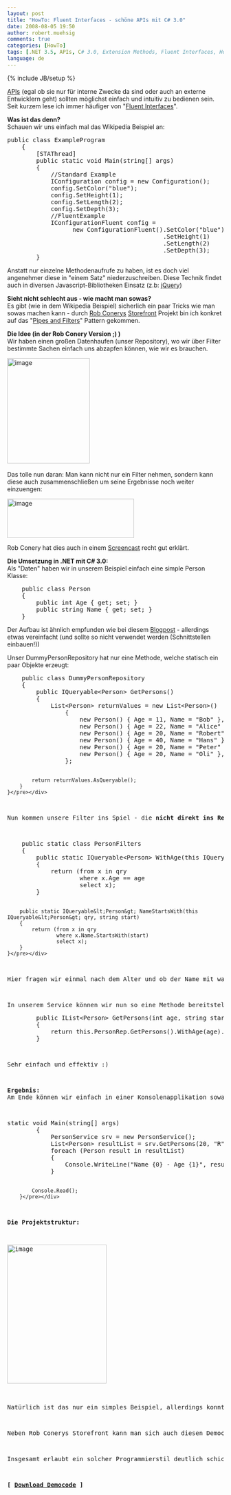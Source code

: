 ```yaml
---
layout: post
title: "HowTo: Fluent Interfaces - schöne APIs mit C# 3.0"
date: 2008-08-05 19:50
author: robert.muehsig
comments: true
categories: [HowTo]
tags: [.NET 3.5, APIs, C# 3.0, Extension Methods, Fluent Interfaces, HowTo, Linq2Sql, Storefront]
language: de
---
```

{% include JB/setup %}
<p><a href="http://de.wikipedia.org/wiki/Programmierschnittstelle">APIs</a> (egal ob sie nur für interne Zwecke da sind oder auch an externe Entwicklern geht) sollten möglichst einfach und intuitiv zu bedienen sein. <br>Seit kurzem lese ich immer häufiger von "<a href="http://en.wikipedia.org/wiki/Fluent_interface">Fluent Interfaces</a>".</p> <p><strong>Was ist das denn?<br></strong>Schauen wir uns einfach mal das Wikipedia Beispiel an:</p> <p> <div class="wlWriterSmartContent" id="scid:812469c5-0cb0-4c63-8c15-c81123a09de7:c0c4ffea-0b8f-4e35-9709-1f2d95d2c728" style="padding-right: 0px; display: inline; padding-left: 0px; float: none; padding-bottom: 0px; margin: 0px; padding-top: 0px"><pre name="code" class="c#">public class ExampleProgram
    {
        [STAThread]
        public static void Main(string[] args)
        {
            //Standard Example
            IConfiguration config = new Configuration();
            config.SetColor("blue");
            config.SetHeight(1);
            config.SetLength(2);
            config.SetDepth(3);
            //FluentExample
            IConfigurationFluent config = 
                  new ConfigurationFluent().SetColor("blue")
                                           .SetHeight(1)
                                           .SetLength(2)
                                           .SetDepth(3);
        }
</pre></div></p>
<p>Anstatt nur einzelne Methodenaufrufe zu haben, ist es doch viel angenehmer diese in "einem Satz" niederzuschreiben. Diese Technik findet auch in diversen Javascript-Bibliotheken Einsatz (z.b: <a href="http://jquery.com/">jQuery</a>)</p>
<p><strong>Sieht nicht schlecht aus - wie macht man sowas?</strong><br>Es gibt (wie in dem Wikipedia Beispiel) sicherlich ein paar Tricks wie man sowas machen kann - durch <a href="http://blog.wekeroad.com/">Rob Conerys</a> <a href="http://blog.wekeroad.com/mvc-storefront/">Storefront</a> Projekt bin ich konkret auf das "<a href="http://de.wikipedia.org/wiki/Pipes_and_Filters">Pipes and Filters</a>" Pattern gekommen.</p>
<p><strong>Die Idee (in der Rob Conery Version ;) )<br></strong>Wir haben einen großen Datenhaufen (unser Repository), wo wir über Filter bestimmte Sachen einfach uns abzapfen können, wie wir es brauchen.</p>
<p><a href="{{BASE_PATH}}/assets/wp-images-de/image492.png"><img style="border-right: 0px; border-top: 0px; border-left: 0px; border-bottom: 0px" height="244" alt="image" src="{{BASE_PATH}}/assets/wp-images-de/image-thumb470.png" width="192" border="0"></a>&nbsp;</p>
<p>Das tolle nun daran: Man kann nicht nur ein Filter nehmen, sondern kann diese auch zusammenschließen um seine Ergebnisse noch weiter einzuengen:</p>
<p><a href="{{BASE_PATH}}/assets/wp-images-de/image493.png"><img style="border-right: 0px; border-top: 0px; border-left: 0px; border-bottom: 0px" height="91" alt="image" src="{{BASE_PATH}}/assets/wp-images-de/image-thumb471.png" width="295" border="0"></a> </p>
<p>Rob Conery hat dies auch in einem <a href="http://blog.wekeroad.com/mvc-storefront/mvcstore-part-3/">Screencast</a> recht gut erklärt.</p>
<p><strong>Die Umsetzung in .NET mit C# 3.0:<br></strong>Als "Daten" haben wir in unserem Beispiel einfach eine simple Person Klasse:</p>
<div class="wlWriterSmartContent" id="scid:812469c5-0cb0-4c63-8c15-c81123a09de7:c63c79e6-4315-41be-a293-c99355363c3d" style="padding-right: 0px; display: inline; padding-left: 0px; float: none; padding-bottom: 0px; margin: 0px; padding-top: 0px"><pre name="code" class="c#">    public class Person
    {
        public int Age { get; set; }
        public string Name { get; set; }
    }</pre></div>
<p>Der Aufbau ist ähnlich empfunden wie bei diesem <a href="{{BASE_PATH}}/2008/07/09/howto-3-tier-3-schichten-architektur/">Blogpost</a> - allerdings etwas vereinfacht (und sollte so nicht verwendet werden (Schnittstellen einbauen!))</p>
<p>Unser DummyPersonRepository hat nur eine Methode, welche statisch ein paar Objekte erzeugt:</p>
<div class="wlWriterSmartContent" id="scid:812469c5-0cb0-4c63-8c15-c81123a09de7:6959de28-2f13-4cdc-ac22-507efaa38bec" style="padding-right: 0px; display: inline; padding-left: 0px; float: none; padding-bottom: 0px; margin: 0px; padding-top: 0px"><pre name="code" class="c#">    public class DummyPersonRepository 
    {
        public IQueryable&lt;Person&gt; GetPersons()
        {
            List&lt;Person&gt; returnValues = new List&lt;Person&gt;()
                {
                    new Person() { Age = 11, Name = "Bob" },
                    new Person() { Age = 22, Name = "Alice" },
                    new Person() { Age = 20, Name = "Robert" },
                    new Person() { Age = 40, Name = "Hans" },
                    new Person() { Age = 20, Name = "Peter" },
                    new Person() { Age = 20, Name = "Oli" },
                };

            return returnValues.AsQueryable();
        }
    }</pre></div>
<p>Nun kommen unsere Filter ins Spiel - die <strong>nicht direkt ins</strong> <strong>Repository</strong> kommen! Diese werden über "<a href="http://en.wikipedia.org/wiki/Extension_method">Extension Methods</a>" in einer seperaten Klasse implementiert:</p>
<div class="wlWriterSmartContent" id="scid:812469c5-0cb0-4c63-8c15-c81123a09de7:99a5ac25-69b9-4fd6-a491-8c94d3948c6d" style="padding-right: 0px; display: inline; padding-left: 0px; float: none; padding-bottom: 0px; margin: 0px; padding-top: 0px"><pre name="code" class="c#">    public static class PersonFilters
    {
        public static IQueryable&lt;Person&gt; WithAge(this IQueryable&lt;Person&gt; qry, int age)
        {
            return (from x in qry
                    where x.Age == age
                    select x);
        }

        public static IQueryable&lt;Person&gt; NameStartsWith(this IQueryable&lt;Person&gt; qry, string start)
        {
            return (from x in qry
                    where x.Name.StartsWith(start)
                    select x);
        }
    }</pre></div>
<p>Hier fragen wir einmal nach dem Alter und ob der Name mit was bestimmten beginnt - beides als "Extension Method".</p>
<p>In unserem Service können wir nun so eine Methode bereitstellen:
<div class="wlWriterSmartContent" id="scid:812469c5-0cb0-4c63-8c15-c81123a09de7:301f66c2-29cd-476e-9c48-e146e3e2105d" style="padding-right: 0px; display: inline; padding-left: 0px; float: none; padding-bottom: 0px; margin: 0px; padding-top: 0px"><pre name="code" class="c#">        public IList&lt;Person&gt; GetPersons(int age, string startsWith)
        {
            return this.PersonRep.GetPersons().WithAge(age).NameStartsWith(startsWith).ToList();
        }</pre></div></p>
<p>Sehr einfach und effektiv :)</p>
<p><strong>Ergebnis:<br></strong>Am Ende können wir einfach in einer Konsolenapplikation sowas aufrufen:</p>
<div class="wlWriterSmartContent" id="scid:812469c5-0cb0-4c63-8c15-c81123a09de7:b9c3b661-25ca-4d7b-9997-102640e00574" style="padding-right: 0px; display: inline; padding-left: 0px; float: none; padding-bottom: 0px; margin: 0px; padding-top: 0px"><pre name="code" class="c#">static void Main(string[] args)
        {
            PersonService srv = new PersonService();
            List&lt;Person&gt; resultList = srv.GetPersons(20, "R").ToList();
            foreach (Person result in resultList)
            {
                Console.WriteLine("Name {0} - Age {1}", result.Name, result.Age);
            }

            Console.Read();
        }</pre></div>
<p><strong>Die Projektstruktur:</strong></p>
<p><a href="{{BASE_PATH}}/assets/wp-images-de/image494.png"><img style="border-right: 0px; border-top: 0px; border-left: 0px; border-bottom: 0px" height="322" alt="image" src="{{BASE_PATH}}/assets/wp-images-de/image-thumb472.png" width="231" border="0"></a> </p>
<p>Natürlich ist das nur ein simples Beispiel, allerdings konnte ich dies bereits effektiv in einem Projekt einsetzen. </p>
<p>Neben Rob Conerys Storefront kann man sich auch diesen Democode von <a href="http://weblogs.asp.net/mikebosch/">Mike Bosch</a> anschauen (<a href="http://weblogs.asp.net/mikebosch/archive/2008/07/31/iqueryable-linq-to-sql-and-fluid-filters-for-data-access.aspx">Teil 1</a> &amp; <a href="http://weblogs.asp.net/mikebosch/archive/2008/08/01/part-ii-fluid-filters-iqueryable-and-linq-to-sql-for-easy-data-access.aspx">2</a>) - auch er findet diese Idee sehr cool :)</p>
<p>Insgesamt erlaubt ein solcher Programmierstil deutlich schickeren Code - wie bereits das Wikipedia Beispiel am Anfang gezeigt haben sollte.</p>
<p><strong>[ <a href="{{BASE_PATH}}/assets/files/democode/fluentinterfaces/fluentinterfaces.zip">Download Democode</a> ]</strong></p>
